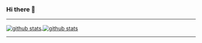 ### Hi there 👋

---

<a href="">
  <img align="center" src="https://github-readme-stats.vercel.app/api?username=heanzyzabala&show_icons=true?count_private=true" alt="github stats" />
</a>
<a href="">
  <img align="center" src="https://github-readme-stats.vercel.app/api/top-langs/?username=heanzyzabala&layout=compact" alt="github stats" />
</a>

---
